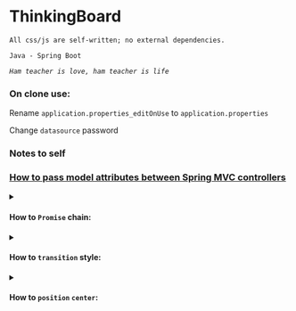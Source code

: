 # ThinkingBoard

`All css/js are self-written; no external dependencies.`

`Java - Spring Boot`

<i>`Ham teacher is love, ham teacher is life`</i>

### On clone use:

Rename `application.properties_editOnUse` to `application.properties`

Change `datasource` password

### Notes to self

### <ins> [How to pass model attributes between Spring MVC controllers](https://stackoverflow.com/a/17346284) </ins>

<details>
<summary>

#### How to `Promise` chain:

</summary>

```javascript
new Promise((resolve, reject) => { 
    // Do something <...>
    let result = 'result'; // any result
    resolve(result);
    
}).then(result => {
    // Do something with the `result` <...>
    let pass = `wooked on ${result}`;
    return pass;
    
}).finally(() => {
    // Do something finally <...>
    // executes on either `resolve` or `reject` <doesn't matter>
    
    return 'sth this ended';
});
```
> `end`
</details>

<details>
<summary>

#### How to `transition` style:

</summary>

```css
* { transition: 400ms; }

button { font-size: 2em; margin-bottom: 1em; padding: .5em;}

#sth {
    background-color: lightpink;
    padding: 1em;
    height: 0;
}

#sth.active {
    /* stuff to transit */
    height: 40em;
    background-color: lavender;
}
```
```html
<button onclick="sth.doTransition()">do transition</button>
<div id="sth"></div>
```
```javascript
let sth = {};

sth.tdur = getComputedStyle(document.body).transitionDuration;
sth.tdur = Number(sth.tdur.replace('s', '')) * 1000; // 400

sth.doTransition = function () {
    document.getElementById('sth').classList.toggle('active');
    
    setTimeout(() => console.log('transition has wooked | resolve(value)'), this.tdur);
}
```
> `end`
</details>

<details>
<summary>

#### How to `position` `center`:

</summary>

```html
<div>
    [something text]
    <p>[something item]</p>
    <pre>[something pre]</pre>
</div>
```
```css
div {
    align-items: center; /* vertical */
    justify-content: center; /* horizontal */

    position: fixed;
    top: 0; left: 0;
    width: 100%; height: 100%;
    display: flex;
}
```
> `end`
</details>
